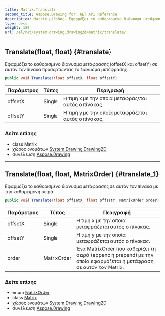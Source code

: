 ```yaml
---
title: Matrix.Translate
second_title: Aspose.Drawing for .NET API Reference
description: Matrix μέθοδος. Εφαρμόζει το καθορισμένο διάνυσμα μετάφρασης offsetX και offsetY σε αυτόν τον πίνακα προσαρτώντας το διάνυσμα μετάφρασης.
type: docs
weight: 180
url: /el/net/system.drawing.drawing2d/matrix/translate/
---
```

## Translate(float, float) {#translate}

Εφαρμόζει το καθορισμένο διάνυσμα μετάφρασης (offsetX και offsetY) σε αυτόν τον πίνακα προσαρτώντας το διάνυσμα μετάφρασης.

```csharp
public void Translate(float offsetX, float offsetY)
```

| Παράμετρος | Τύπος | Περιγραφή |
| --- | --- | --- |
| offsetX | Single | Η τιμή x με την οποία μεταφράζεται αυτός ο πίνακας. |
| offsetY | Single | Η τιμή y με την οποία μεταφράζεται αυτός ο πίνακας. |

### Δείτε επίσης

* class [Matrix](../)
* χώρος ονομάτων [System.Drawing.Drawing2D](../../matrix/)
* συνέλευση [Aspose.Drawing](../../../)

---

## Translate(float, float, MatrixOrder) {#translate_1}

Εφαρμόζει το καθορισμένο διάνυσμα μετάφρασης σε αυτόν τον πίνακα με την καθορισμένη σειρά.

```csharp
public void Translate(float offsetX, float offsetY, MatrixOrder order)
```

| Παράμετρος | Τύπος | Περιγραφή |
| --- | --- | --- |
| offsetX | Single | Η τιμή x με την οποία μεταφράζεται αυτός ο πίνακας. |
| offsetY | Single | Η τιμή y με την οποία μεταφράζεται αυτός ο πίνακας. |
| order | MatrixOrder | Ένα MatrixOrder που καθορίζει τη σειρά (append ή prepend) με την οποία εφαρμόζεται η μετάφραση σε αυτόν τον Matrix. |

### Δείτε επίσης

* enum [MatrixOrder](../../matrixorder/)
* class [Matrix](../)
* χώρος ονομάτων [System.Drawing.Drawing2D](../../matrix/)
* συνέλευση [Aspose.Drawing](../../../)


